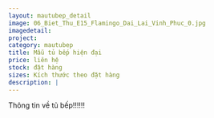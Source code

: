 ```yaml
---
layout: mautubep_detail
image: 06_Biet_Thu_E15_Flamingo_Dai_Lai_Vinh_Phuc_0.jpg
imagedetail:
project: 
category: mautubep
title: Mẫu tủ bếp hiện đại
price: liên hệ
stock: đặt hàng
sizes: Kích thước theo đặt hàng
description: |
---
```

Thông tin về tủ bếp!!!!!!